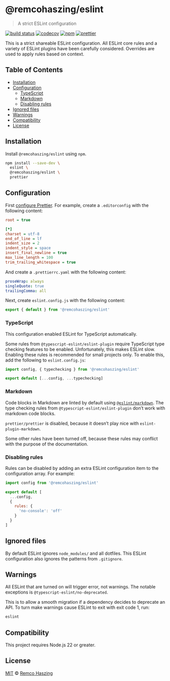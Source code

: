 # @remcohaszing/eslint

> A strict ESLint configuration

[![build status](https://github.com/remcohaszing/@remcohaszing/eslint/workflows/ci/badge.svg)](https://github.com/remcohaszing/@remcohaszing/eslint/actions)
[![codecov](https://codecov.io/gh/remcohaszing/@remcohaszing/eslint/branch/main/graph/badge.svg)](https://codecov.io/gh/remcohaszing/@remcohaszing/eslint)
[![npm](https://img.shields.io/npm/v/@remcohaszing/eslint)](https://www.npmjs.com/package/@remcohaszing/eslint)
[![prettier](https://img.shields.io/badge/code_style-prettier-ff69b4.svg)](https://prettier.io)

This is a strict shareable ESLint configuration. All ESLint core rules and a variety of ESLint
plugins have been carefully considered. Overrides are used to apply rules based on context.

## Table of Contents

- [Installation](#installation)
- [Configuration](#configuration)
  - [TypeScript](#typescript)
  - [Markdown](#markdown)
  - [Disabling rules](#disabling-rules)
- [Ignored files](#ignored-files)
- [Warnings](#warnings)
- [Compatibility](#compatibility)
- [License](#license)

## Installation

Install `@remcohaszing/eslint` using `npm`.

```sh
npm install --save-dev \
  eslint \
  @remcohaszing/eslint \
  prettier
```

## Configuration

First [configure Prettier](https://prettier.io/docs/en/configuration.html). For example, create a
`.editorconfig` with the following content:

```ini
root = true

[*]
charset = utf-8
end_of_line = lf
indent_size = 2
indent_style = space
insert_final_newline = true
max_line_length = 100
trim_trailing_whitespace = true
```

And create a `.prettierrc.yaml` with the following content:

```yaml
proseWrap: always
singleQuote: true
trailingComma: all
```

Next, create `eslint.config.js` with the following content:

```js
export { default } from '@remcohaszing/eslint'
```

### TypeScript

This configuration enabled ESLint for TypeScript automatically.

Some rules from `@typescript-eslint/eslint-plugin` require TypeScript type checking features to be
enabled. Unfortunately, this makes ESLint slow. Enabling these rules is recommended for small
projects only. To enable this, add the following to `eslint.config.js`:

```js
import config, { typechecking } from '@remcohaszing/eslint'

export default [...config, ...typechecking]
```

### Markdown

Code blocks in Markdown are linted by default using
[`@eslint/markdown`](https://github.com/eslint/markdown). The type checking rules from
`@typescript-eslint/eslint-plugin` don’t work with markdown code blocks.

`prettier/prettier` is disabled, because it doesn’t play nice with `eslint-plugin-markdown`.

Some other rules have been turned off, because these rules may conflict with the purpose of the
documentation.

### Disabling rules

Rules can be disabled by adding an extra ESLint configuration item to the configuration array. For
example:

```js
import config from '@remcohaszing/eslint'

export default [
  ...config,
  {
    rules: {
      'no-console': 'off'
    }
  }
]
```

## Ignored files

By default ESLint ignores `node_modules/` and all dotfiles. This ESLint configuration also ignores
the patterns from `.gitignore`.

## Warnings

All ESLint that are turned on will trigger error, not warnings. The notable exceptions is
`@typescript-eslint/no-deprecated`.

This is to allow a smooth migration if a dependency decides to deprecate an API. To turn make
warnings cause ESLint to exit with exit code 1, run:

```sh
eslint
```

## Compatibility

This project requires Node.js 22 or greater.

## License

[MIT](./LICENSE.md) © [Remco Haszing](https://github.com/remcohaszing)
